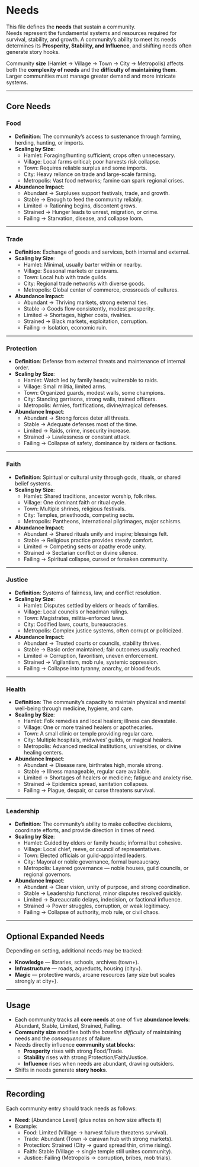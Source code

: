 # Needs

This file defines the **needs** that sustain a community.  
Needs represent the fundamental systems and resources required for survival, stability, and growth. A community’s ability to meet its needs determines its **Prosperity, Stability, and Influence**, and shifting needs often generate story hooks.  

Community **size** (Hamlet → Village → Town → City → Metropolis) affects both the **complexity of needs** and the **difficulty of maintaining them**. Larger communities must manage greater demand and more intricate systems.  

---

## Core Needs

### Food
- **Definition**: The community’s access to sustenance through farming, herding, hunting, or imports.  
- **Scaling by Size**:  
  - Hamlet: Foraging/hunting sufficient; crops often unnecessary.  
  - Village: Local farms critical; poor harvests risk collapse.  
  - Town: Requires reliable surplus and some imports.  
  - City: Heavy reliance on trade and large-scale farming.  
  - Metropolis: Vast food networks; famine can spark regional crises.  
- **Abundance Impact**:  
  - Abundant → Surpluses support festivals, trade, and growth.  
  - Stable → Enough to feed the community reliably.  
  - Limited → Rationing begins, discontent grows.  
  - Strained → Hunger leads to unrest, migration, or crime.  
  - Failing → Starvation, disease, and collapse loom.  

---

### Trade
- **Definition**: Exchange of goods and services, both internal and external.  
- **Scaling by Size**:  
  - Hamlet: Minimal, usually barter within or nearby.  
  - Village: Seasonal markets or caravans.  
  - Town: Local hub with trade guilds.  
  - City: Regional trade networks with diverse goods.  
  - Metropolis: Global center of commerce, crossroads of cultures.  
- **Abundance Impact**:  
  - Abundant → Thriving markets, strong external ties.  
  - Stable → Goods flow consistently, modest prosperity.  
  - Limited → Shortages, higher costs, rivalries.  
  - Strained → Black markets, exploitation, corruption.  
  - Failing → Isolation, economic ruin.  

---

### Protection
- **Definition**: Defense from external threats and maintenance of internal order.  
- **Scaling by Size**:  
  - Hamlet: Watch led by family heads; vulnerable to raids.  
  - Village: Small militia, limited arms.  
  - Town: Organized guards, modest walls, some champions.  
  - City: Standing garrisons, strong walls, trained officers.  
  - Metropolis: Armies, fortifications, divine/magical defenses.  
- **Abundance Impact**:  
  - Abundant → Strong forces deter all threats.  
  - Stable → Adequate defenses most of the time.  
  - Limited → Raids, crime, insecurity increase.  
  - Strained → Lawlessness or constant attack.  
  - Failing → Collapse of safety, dominance by raiders or factions.  

---

### Faith
- **Definition**: Spiritual or cultural unity through gods, rituals, or shared belief systems.  
- **Scaling by Size**:  
  - Hamlet: Shared traditions, ancestor worship, folk rites.  
  - Village: One dominant faith or ritual cycle.  
  - Town: Multiple shrines, religious festivals.  
  - City: Temples, priesthoods, competing sects.  
  - Metropolis: Pantheons, international pilgrimages, major schisms.  
- **Abundance Impact**:  
  - Abundant → Shared rituals unify and inspire; blessings felt.  
  - Stable → Religious practice provides steady comfort.  
  - Limited → Competing sects or apathy erode unity.  
  - Strained → Sectarian conflict or divine silence.  
  - Failing → Spiritual collapse, cursed or forsaken community.  

---

### Justice
- **Definition**: Systems of fairness, law, and conflict resolution.  
- **Scaling by Size**:  
  - Hamlet: Disputes settled by elders or heads of families.  
  - Village: Local councils or headman rulings.  
  - Town: Magistrates, militia-enforced laws.  
  - City: Codified laws, courts, bureaucracies.  
  - Metropolis: Complex justice systems, often corrupt or politicized.  
- **Abundance Impact**:  
  - Abundant → Trusted courts or councils, stability thrives.  
  - Stable → Basic order maintained; fair outcomes usually reached.  
  - Limited → Corruption, favoritism, uneven enforcement.  
  - Strained → Vigilantism, mob rule, systemic oppression.  
  - Failing → Collapse into tyranny, anarchy, or blood feuds.  

---

### Health
- **Definition**: The community’s capacity to maintain physical and mental well-being through medicine, hygiene, and care.  
- **Scaling by Size**:  
  - Hamlet: Folk remedies and local healers; illness can devastate.  
  - Village: One or more trained healers or apothecaries.  
  - Town: A small clinic or temple providing regular care.  
  - City: Multiple hospitals, midwives’ guilds, or magical healers.  
  - Metropolis: Advanced medical institutions, universities, or divine healing centers.  
- **Abundance Impact**:  
  - Abundant → Disease rare, birthrates high, morale strong.  
  - Stable → Illness manageable, regular care available.  
  - Limited → Shortages of healers or medicine; fatigue and anxiety rise.  
  - Strained → Epidemics spread, sanitation collapses.  
  - Failing → Plague, despair, or curse threatens survival.   

---

### Leadership
- **Definition**: The community’s ability to make collective decisions, coordinate efforts, and provide direction in times of need.  
- **Scaling by Size**:  
  - Hamlet: Guided by elders or family heads; informal but cohesive.  
  - Village: Local chief, reeve, or council of representatives.  
  - Town: Elected officials or guild-appointed leaders.  
  - City: Mayoral or noble governance, formal bureaucracy.  
  - Metropolis: Layered governance — noble houses, guild councils, or regional governors.  
- **Abundance Impact**:  
  - Abundant → Clear vision, unity of purpose, and strong coordination.  
  - Stable → Leadership functional, minor disputes resolved quickly.  
  - Limited → Bureaucratic delays, indecision, or factional influence.  
  - Strained → Power struggles, corruption, or weak legitimacy.  
  - Failing → Collapse of authority, mob rule, or civil chaos.  
 
---

## Optional Expanded Needs
Depending on setting, additional needs may be tracked:  
- **Knowledge** — libraries, schools, archives (town+).  
- **Infrastructure** — roads, aqueducts, housing (city+).  
- **Magic** — protective wards, arcane resources (any size but scales strongly at city+).  

---

## Usage
- Each community tracks all **core needs** at one of five **abundance levels**: Abundant, Stable, Limited, Strained, Failing.  
- **Community size** modifies both the *baseline difficulty* of maintaining needs and the *consequences* of failure.  
- Needs directly influence **community stat blocks**:  
  - **Prosperity** rises with strong Food/Trade.  
  - **Stability** rises with strong Protection/Faith/Justice.  
  - **Influence** rises when needs are abundant, drawing outsiders.  
- Shifts in needs generate **story hooks**.  

---

## Recording
Each community entry should track needs as follows:  
- **Need**: [Abundance Level] (plus notes on how size affects it)  
- Example:  
  - Food: Limited (Village → harvest failure threatens survival).  
  - Trade: Abundant (Town → caravan hub with strong markets).  
  - Protection: Strained (City → guard spread thin, crime rising).  
  - Faith: Stable (Village → single temple still unites community).  
  - Justice: Failing (Metropolis → corruption, bribes, mob trials).  
